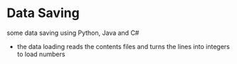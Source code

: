 # Data Saving
some data saving using Python, Java and C#
- the data loading reads the contents files and turns the lines into integers to load numbers
